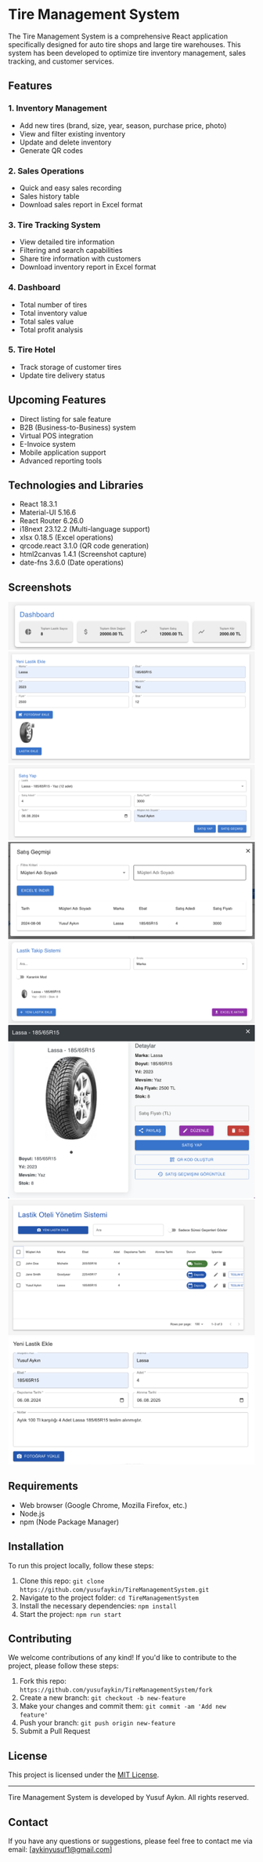 # Tire Management System

The Tire Management System is a comprehensive React application specifically designed for auto tire shops and large tire warehouses. This system has been developed to optimize tire inventory management, sales tracking, and customer services.

## Features

### 1. Inventory Management
- Add new tires (brand, size, year, season, purchase price, photo)
- View and filter existing inventory
- Update and delete inventory
- Generate QR codes

### 2. Sales Operations
- Quick and easy sales recording
- Sales history table
- Download sales report in Excel format

### 3. Tire Tracking System
- View detailed tire information
- Filtering and search capabilities
- Share tire information with customers
- Download inventory report in Excel format

### 4. Dashboard
- Total number of tires
- Total inventory value
- Total sales value
- Total profit analysis

### 5. Tire Hotel
- Track storage of customer tires
- Update tire delivery status

## Upcoming Features

- Direct listing for sale feature
- B2B (Business-to-Business) system
- Virtual POS integration
- E-Invoice system
- Mobile application support
- Advanced reporting tools

## Technologies and Libraries

- React 18.3.1
- Material-UI 5.16.6
- React Router 6.26.0
- i18next 23.12.2 (Multi-language support)
- xlsx 0.18.5 (Excel operations)
- qrcode.react 3.1.0 (QR code generation)
- html2canvas 1.4.1 (Screenshot capture)
- date-fns 3.6.0 (Date operations)

## Screenshots

![Dashboard](/public/images/dashboarf.png)
![Adding Tires](/public/images/adding-tires.png)
![Tire Sales](/public/images/tire-sales.png)
![Sales History](/public/images/sales-history.png)
![Tire Tracking System](/public/images/tire-tracking-system.png)
![Tire Detail](/public/images/tire-detail.png)
![Tire Hotel](/public/images/tirehotel.png)
![TH Tire Adding](/public/images/tirehotel-tireadding.png)


## Requirements

- Web browser (Google Chrome, Mozilla Firefox, etc.)
- Node.js
- npm (Node Package Manager)

## Installation

To run this project locally, follow these steps:

1. Clone this repo: `git clone https://github.com/yusufaykin/TireManagementSystem.git`
2. Navigate to the project folder: `cd TireManagementSystem`
3. Install the necessary dependencies: `npm install`
4. Start the project: `npm run start`

## Contributing

We welcome contributions of any kind! If you'd like to contribute to the project, please follow these steps:

1. Fork this repo: `https://github.com/yusufaykin/TireManagementSystem/fork`
2. Create a new branch: `git checkout -b new-feature`
3. Make your changes and commit them: `git commit -am 'Add new feature'`
4. Push your branch: `git push origin new-feature`
5. Submit a Pull Request

## License

This project is licensed under the [MIT License](LICENSE).

---

Tire Management System is developed by Yusuf Aykın. All rights reserved.

## Contact

If you have any questions or suggestions, please feel free to contact me via email: [aykinyusuf1@gmail.com]
